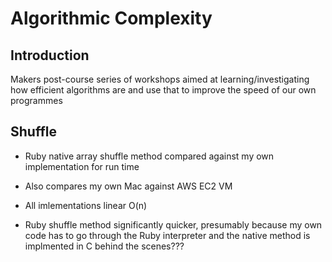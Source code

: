 # Algorithmic Complexity

## Introduction
Makers post-course series of workshops aimed at learning/investigating how efficient algorithms are and use that to improve the speed of our own programmes

## Shuffle

- Ruby native array shuffle method compared against my own implementation for run time
- Also compares my own Mac against AWS EC2 VM

- All imlementations linear O(n)
- Ruby shuffle method significantly quicker, presumably because my own code has to go through the Ruby interpreter and the native method is implmented in C behind the scenes???